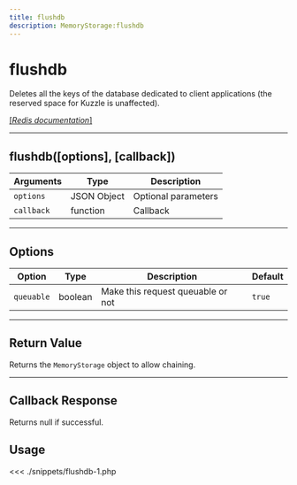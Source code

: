 ```yaml
---
title: flushdb
description: MemoryStorage:flushdb
---
```


# flushdb

Deletes all the keys of the database dedicated to client applications (the reserved space for Kuzzle is unaffected).

[[_Redis documentation_]](https://redis.io/commands/flushdb)

---

## flushdb([options], [callback])

| Arguments  | Type        | Description         |
| ---------- | ----------- | ------------------- |
| `options`  | JSON Object | Optional parameters |
| `callback` | function    | Callback            |

---

## Options

| Option     | Type    | Description                       | Default |
| ---------- | ------- | --------------------------------- | ------- |
| `queuable` | boolean | Make this request queuable or not | `true`  |

---

## Return Value

Returns the `MemoryStorage` object to allow chaining.

---

## Callback Response

Returns null if successful.

## Usage

<<< ./snippets/flushdb-1.php
